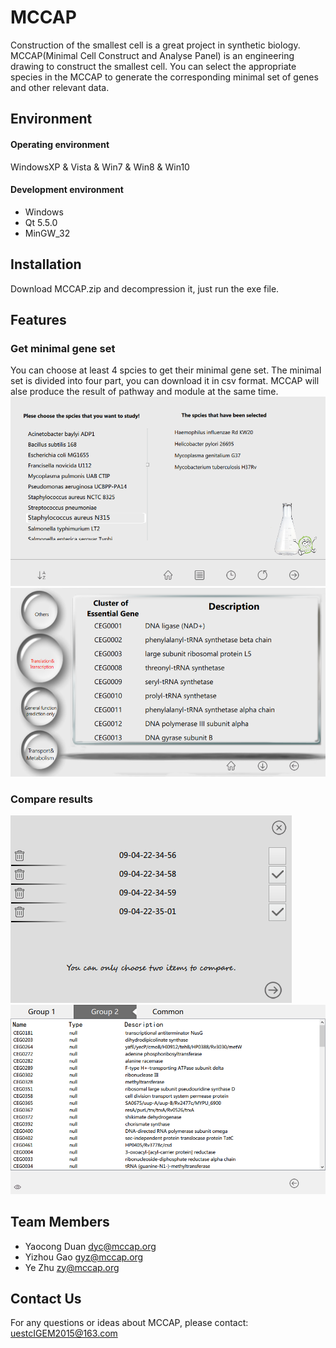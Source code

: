 # MCCAP

Construction of the smallest cell is a great project in synthetic biology. MCCAP(Minimal Cell Construct and Analyse Panel) is an engineering drawing to construct the smallest cell. You can select the appropriate species in the MCCAP to generate the corresponding minimal set of genes and other relevant data.

## Environment

#### Operating environment
WindowsXP & Vista & Win7 & Win8 & Win10

#### Development environment
* Windows
* Qt 5.5.0
* MinGW_32

## Installation

Download MCCAP.zip and decompression it, just run the exe file.

## Features

### Get minimal gene set
You can choose at least 4 spcies to get their minimal gene set. The minimal set is divided into four part, you can download it in csv format. MCCAP will alse produce the result of pathway and module at the same time.
![](https://github.com/igemsoftware/UESTC_Software2015/blob/master/MCCAP_Project/README_image/genepick.png)
![](https://github.com/igemsoftware/UESTC_Software2015/blob/master/MCCAP_Project/README_image/showresults.png)
### Compare results
![](https://github.com/igemsoftware/UESTC_Software2015/blob/master/MCCAP_Project/README_image/choose.png)
![](https://github.com/igemsoftware/UESTC_Software2015/blob/master/MCCAP_Project/README_image/compare.png)

## Team Members
* Yaocong Duan <dyc@mccap.org>
* Yizhou Gao <gyz@mccap.org>
* Ye Zhu <zy@mccap.org>

## Contact Us

For any questions or ideas about MCCAP, please contact:
uestcIGEM2015@163.com

